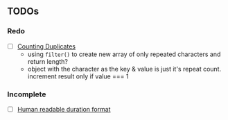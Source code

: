 ## TODOs
### Redo
- [ ] [Counting Duplicates](https://www.codewars.com/kata/54bf1c2cd5b56cc47f0007a1)
  - using `filter()` to create new array of only repeated characters and return length?
  - object with the character as the key & value is just it's repeat count. increment result only if value === 1

### Incomplete
- [ ] [Human readable duration format](https://www.codewars.com/kata/52742f58faf5485cae000b9a/train/javascript)
